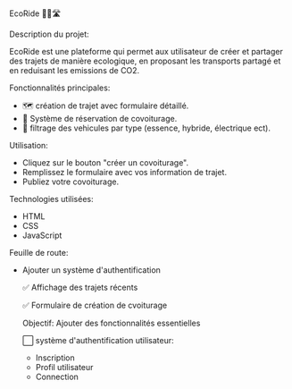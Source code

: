EcoRide 🌿🚙🛣️


Description du projet:


EcoRide est une plateforme qui permet aux utilisateur de créer et partager des trajets de manière ecologique, en proposant les transports partagé et en reduisant les emissions de CO2.


Fonctionnalités principales:
- 🗺️ création de trajet avec formulaire détaillé.
- 📅 Système de réservation de covoiturage.
- 🚗 filtrage des vehicules par type (essence, hybride, électrique ect).


Utilisation:
- Cliquez sur le bouton "créer un covoiturage".
- Remplissez le formulaire avec vos information de trajet.
- Publiez votre covoiturage.

Technologies utilisées:
- HTML
- CSS
- JavaScript

Feuille de route:
- Ajouter un système d'authentification
  
   ✅ Affichage des trajets récents
  
   ✅ Formulaire de création de cvoiturage

  Objectif: Ajouter des fonctionnalités essentielles
  
  ⬜️ système d'authentification utilisateur:
  - Inscription
  - Profil utilisateur
  - Connection
  
